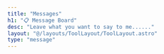 ```yaml
---
title: "Messages"
h1: "📋 Message Board"
desc: "Leave what you want to say to me......"
layout: "@/layouts/ToolLayout/ToolLayout.astro"
type: "message"
---
```


<!-- :::note{type="info"}
Wait
::: -->
